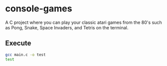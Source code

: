 # console-games
A C project where you can play your classic atari games from the 80's such as Pong, Snake, Space Invaders, and Tetris on the terminal.

## Execute

```sh
gcc main.c -o test
test
```
